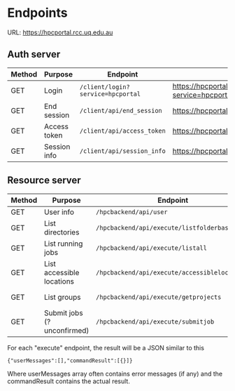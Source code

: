 
# Endpoints

URL: https://hpcportal.rcc.uq.edu.au

## Auth server
Method | Purpose | Endpoint | Link |
------ | ------- | -------- | ---- |
GET | Login |  ```/client/login?service=hpcportal``` | https://hpcportal.rcc.uq.edu.au/client/login?service=hpcportal
GET | End session | ```/client/api/end_session``` | https://hpcportal.rcc.uq.edu.au/client/api/end_session 
GET | Access token | ```/client/api/access_token``` | https://hpcportal.rcc.uq.edu.au/client/api/access_token
GET | Session info | ```/client/api/session_info``` | https://hpcportal.rcc.uq.edu.au/client/api/session_info

## Resource server
Method | Purpose | Endpoint | Query String | Link |
------ | ------- | -------- | ------------ | ---- |
GET | User info | ```/hpcbackend/api/user``` | ```?access_token=TOKEN``` | https://hpcportal.rcc.uq.edu.au/hpcbackend/api/user?access_token=TOKEN
GET | List directories | ```/hpcbackend/api/execute/listfolderbase64``` | ```?folderpath=FOLDERPATHBASE64&access_token=TOKEN``` | https://hpcportal.rcc.uq.edu.au/hpcbackend/api/execute/listfolderbase64?folderpath=FOLDERPATHBASE64&access_token=TOKEN
GET | List running jobs | ```/hpcbackend/api/execute/listall``` | ```?access_token=TOKEN``` | https://hpcportal.rcc.uq.edu.au/hpcbackend/api/execute/listall?access_token=TOKEN
GET | List accessible locations | ```/hpcbackend/api/execute/accessiblelocations``` | ```?access_token=TOKEN``` | https://hpcportal.rcc.uq.edu.au/hpcbackend/api/execute/accessiblelocations?access_token=TOKEN
GET | List groups | ```/hpcbackend/api/execute/getprojects``` | ```?access_token=TOKEN``` | https://hpcportal.rcc.uq.edu.au/hpcbackend/api/execute/getprojects?access_token=TOKEN
GET | Submit jobs (?unconfirmed) | ```/hpcbackend/api/execute/submitjob``` | ```?workdir=WORKDIRECTORY&b64pbs=PBSSCRIPTCONTENTS&jobName=JOBNAME&?access_token=TOKEN``` | https://hpcportal.rcc.uq.edu.au/hpcbackend/api/execute/submitjob?access_token=__token__




For each "execute" endpoint, the result will be a JSON similar to this

```{"userMessages":[],"commandResult":[{}]}```

Where userMessages array often contains error messages (if any) and the commandResult contains the actual result.